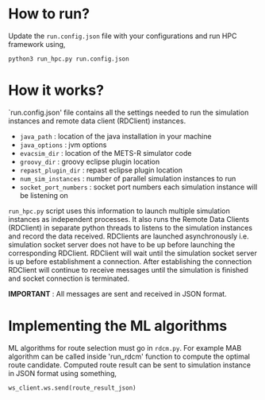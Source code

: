 # How to run?
Update the `run.config.json` file with your configurations and run HPC framework using,
```
python3 run_hpc.py run.config.json
```  
# How it works?
`run.config.json' file contains all the settings needed to run the simulation instances and remote data client (RDClient) instances.

* `java_path` : location of the java installation in your machine
* `java_options` : jvm options
* `evacsim_dir` : location of the METS-R simulator code
* `groovy_dir` : groovy eclipse plugin location
* `repast_plugin_dir` : repast eclipse plugin location
* `num_sim_instances` : number of parallel simulation instances to run
* `socket_port_numbers` : socket port numbers each simulation instance will be listening on

`run_hpc.py` script uses this information to launch multiple simulation instances as independent processes. It also runs the Remote Data Clients (RDClient) in separate python threads to listens to the simulation instances and record the data received. RDClients are launched asynchronously i.e. simulation socket server does not have to be up before launching the corresponding RDClient. RDClient will wait until the simulation socket server is up before establishment a connection. After establishing the connection RDClient will continue to receive messages until the simulation is finished and socket connection is terminated.

**IMPORTANT** :  All messages are sent and received in JSON format. 
# Implementing the ML algorithms
ML algorithms for route selection must go in `rdcm.py`. For example MAB algorithm can be called inside 'run_rdcm' function to compute the optimal route candidate. Computed route result can be sent to simulation instance in JSON format using something,
```
ws_client.ws.send(route_result_json)
``` 







